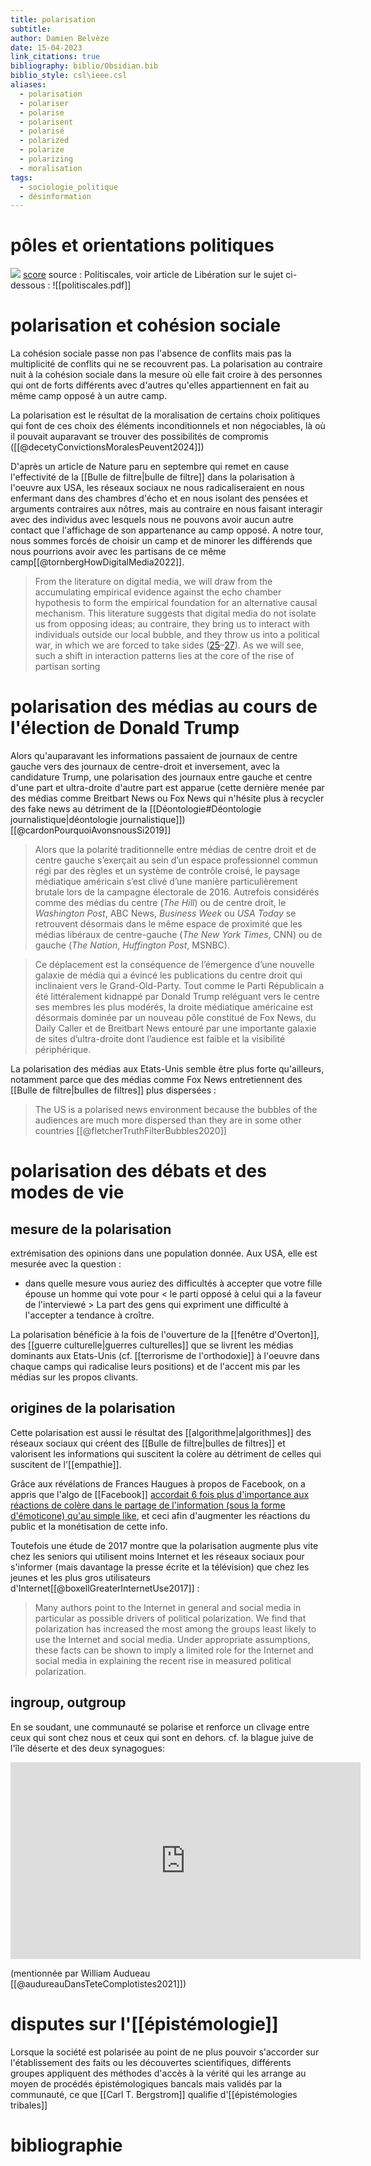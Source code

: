 ```yaml
---
title: polarisation
subtitle: 
author: Damien Belvèze
date: 15-04-2023
link_citations: true
bibliography: biblio/Obsidian.bib
biblio_style: csl\ieee.csl
aliases:
  - polarisation
  - polariser
  - polarise
  - polarisent
  - polarisé
  - polarized
  - polarize
  - polarizing
  - moralisation
tags:
  - sociologie_politique
  - désinformation
---
```


# pôles et orientations politiques
![](politiscales.png)
[score]( https://politiscales.fr/results?bTE9NyZtMD04OCZwMD03OSZzMT01JnMwPTgzJmZlbWk9OTUmajA9NzQmYjA9NjAmYjE9MTImZTE9NyZlMD02NyZjMT01JmMwPTkwJnQwPTU3JnQxPTE3
)
source : Politiscales, voir article de Libération sur le sujet ci-dessous :
![[politiscales.pdf]]


# polarisation et cohésion sociale

La cohésion sociale passe non pas l'absence de conflits mais pas la multiplicité de conflits qui ne se recouvrent pas. La polarisation au contraire nuit à la cohésion sociale dans la mesure où elle fait croire à des personnes qui ont de forts différents avec d'autres qu'elles appartiennent en fait au même camp opposé à un autre camp.

La polarisation est le résultat de la moralisation de certains choix politiques qui font de ces choix des éléments inconditionnels et non négociables, là où il pouvait auparavant se trouver des possibilités de compromis ([[@decetyConvictionsMoralesPeuvent2024]])

D'après un article de Nature paru en septembre qui remet en cause l'effectivité de la [[Bulle de filtre|bulle de filtre]] dans la polarisation à l'oeuvre aux USA, les réseaux sociaux ne nous radicaliseraient en nous enfermant dans des chambres d'écho et en nous isolant des pensées et arguments contraires aux nôtres, mais au contraire en nous faisant interagir avec des individus avec lesquels nous ne pouvons avoir aucun autre contact que l'affichage de son appartenance au camp opposé. A notre tour, nous sommes forcés de choisir un camp et de minorer les différends que nous pourrions avoir avec les partisans de ce même camp[[@tornbergHowDigitalMedia2022]].  

>From the literature on digital media, we will draw from the accumulating empirical evidence against the echo chamber hypothesis to form the empirical foundation for an alternative causal mechanism. This literature suggests that digital media do not isolate us from opposing ideas; au contraire, they bring us to interact with individuals outside our local bubble, and they throw us into a political war, in which we are forced to take sides ([25](https://www.pnas.org/doi/10.1073/pnas.2207159119#core-r25)–[27](https://www.pnas.org/doi/10.1073/pnas.2207159119#core-r27)). As we will see, such a shift in interaction patterns lies at the core of the rise of partisan sorting



# polarisation des médias au cours de l'élection de Donald Trump

Alors qu'auparavant les informations passaient de journaux de centre gauche vers des journaux de centre-droit et inversement, avec la candidature Trump, une polarisation des journaux entre gauche et centre d'une part et ultra-droite d'autre part est apparue (cette dernière menée par des médias comme Breitbart News ou Fox News qui n'hésite plus à recycler des fake news au détriment de la [[Déontologie#Déontologie journalistique|déontologie journalistique]])[[@cardonPourquoiAvonsnousSi2019]]

> Alors que la polarité traditionnelle entre médias de centre droit et de centre gauche s’exerçait au sein d’un espace professionnel commun régi par des règles et un système de contrôle croisé, le paysage médiatique américain s’est clivé d’une manière particulièrement brutale lors de la campagne électorale de 2016. Autrefois considérés comme des médias du centre (_The Hill_) ou de centre droit, le _Washington Post_, ABC News, _Business Week_ ou _USA Today_ se retrouvent désormais dans le même espace de proximité que les médias libéraux de centre-gauche (_The New York Times_, CNN) ou de gauche (_The Nation_, _Huffington Post_, MSNBC).

> Ce déplacement est la conséquence de l’émergence d’une nouvelle galaxie de média qui a évincé les publications du centre droit qui inclinaient vers le Grand-Old-Party. Tout comme le Parti Républicain a été littéralement kidnappé par Donald Trump reléguant vers le centre ses membres les plus modérés, la droite médiatique américaine est désormais dominée par un nouveau pôle constitué de Fox News, du Daily Caller et de Breitbart News entouré par une importante galaxie de sites d’ultra-droite dont l’audience est faible et la visibilité périphérique.


La polarisation des médias aux Etats-Unis semble être plus forte qu'ailleurs, notamment parce que des médias comme Fox News entretiennent des [[Bulle de filtre|bulles de filtres]] plus dispersées : 

> The US is a polarised news environment because the bubbles of the audiences are much more dispersed than they are in some other countries [[@fletcherTruthFilterBubbles2020]]


# polarisation des débats et des modes de vie

## mesure de la polarisation

extrémisation des opinions dans une population donnée. 
Aux USA, elle est mesurée avec la question : 

- dans quelle mesure vous auriez des difficultés à accepter que votre fille épouse un homme qui vote pour < le parti opposé à celui qui a la faveur de l'interviewé >
La part des gens qui expriment une difficulté à l'accepter a tendance à croître. 

La polarisation bénéficie à la fois de l'ouverture de la [[fenêtre d'Overton]], des [[guerre culturelle|guerres culturelles]] que se livrent les médias dominants aux Etats-Unis (cf. [[terrorisme de l'orthodoxie]] à l'oeuvre dans chaque camps qui radicalise leurs positions) et de l'accent mis par les médias sur les propos clivants. 

## origines de la polarisation

Cette polarisation est aussi le résultat des [[algorithme|algorithmes]] des réseaux sociaux qui créent des [[Bulle de filtre|bulles de filtres]] et valorisent les informations qui suscitent la colère au détriment de celles qui suscitent de l'[[empathie]]. 

Grâce aux révélations de Frances Haugues à propos de Facebook, on a appris que l'algo de [[Facebook]] [accordait 6 fois plus d'importance aux réactions de colère dans le partage de l'information (sous la forme d'émoticone) qu'au simple like](https://www.washingtonpost.com/technology/2021/10/26/facebook-angry-emoji-algorithm/), et ceci afin d'augmenter les réactions du public et la monétisation de cette info.

Toutefois une étude de 2017 montre que la polarisation augmente plus vite chez les seniors qui utilisent moins Internet et les réseaux sociaux pour s'informer (mais davantage la presse écrite et la télévision) que chez les jeunes et les plus gros utilisateurs d'Internet[[@boxellGreaterInternetUse2017]] : 

> Many authors point to the Internet in general and social media in particular as possible drivers of political polarization. We find that polarization has increased the most among the groups least likely to use the Internet and social media. Under appropriate assumptions, these facts can be shown to imply a limited role for the Internet and social media in explaining the recent rise in measured political polarization.


## ingroup, outgroup
En se soudant, une communauté se polarise et renforce un clivage entre ceux qui sont chez nous et ceux qui sont en dehors. 
cf. la blague juive de l'île déserte et des deux synagogues:

<iframe width="560" height="315" src="https://www.youtube.com/embed/rU1Kjn_O7Y4" title="YouTube video player" frameborder="0" allow="accelerometer; autoplay; clipboard-write; encrypted-media; gyroscope; picture-in-picture" allowfullscreen></iframe>

(mentionnée par William Audueau [[@audureauDansTeteComplotistes2021]])



# disputes sur l'[[épistémologie]]

Lorsque la société est polarisée au point de ne plus pouvoir s'accorder sur l'établissement des faits ou les découvertes scientifiques, différents groupes appliquent des méthodes d'accès à la vérité qui les arrange au moyen de procédés épistémologiques bancals mais validés par la communauté, ce que [[Carl T. Bergstrom]] qualifie d'[[épistémologies tribales]]





# bibliographie

